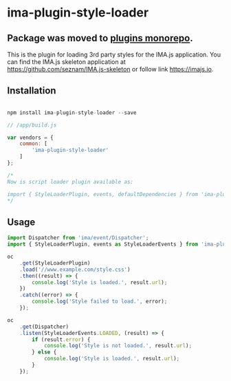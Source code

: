 # ima-plugin-style-loader

## Package was moved to [plugins monorepo](https://github.com/seznam/IMA.js-plugins).

This is the plugin for loading 3rd party styles for the IMA.js application.
You can find the IMA.js skeleton application at <https://github.com/seznam/IMA.js-skeleton>
or follow link <https://imajs.io>.

## Installation

```javascript

npm install ima-plugin-style-loader --save

```

```javascript
// /app/build.js

var vendors = {
	common: [
		'ima-plugin-style-loader'
	]
};

/*
Now is script loader plugin available as:

import { StyleLoaderPlugin, events, defaultDependencies } from 'ima-plugin-style-loader';
*/

```

## Usage

```javascript
import Dispatcher from 'ima/event/Dispatcher';
import { StyleLoaderPlugin, events as StyleLoaderEvents } from 'ima-plugin-style-loader';

oc
	.get(StyleLoaderPlugin)
	.load('//www.example.com/style.css')
	.then((result) => {
		console.log('Style is loaded.', result.url);
	})
	.catch((error) => {
		console.log('Style failed to load.', error);
	});

oc
	.get(Dispatcher)
	.listen(StyleLoaderEvents.LOADED, (result) => {
		if (result.error) {
			console.log('Style is not loaded.', result.url);
		} else {
			console.log('Style is loaded.', result.url);
		}
	});

```
